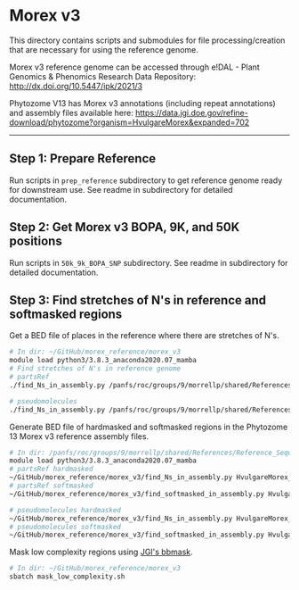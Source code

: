 # Morex v3

This directory contains scripts and submodules for file processing/creation that are necessary for using the reference genome.

Morex v3 reference genome can be accessed through e!DAL - Plant Genomics & Phenomics Research Data Repository: http://dx.doi.org/10.5447/ipk/2021/3

Phytozome V13 has Morex v3 annotations (including repeat annotations) and assembly files available here: https://data.jgi.doe.gov/refine-download/phytozome?organism=HvulgareMorex&expanded=702

---

## Step 1: Prepare Reference

Run scripts in `prep_reference` subdirectory to get reference genome ready for downstream use. See readme in subdirectory for detailed documentation.

## Step 2: Get Morex v3 BOPA, 9K, and 50K positions

Run scripts in `50k_9k_BOPA_SNP` subdirectory. See readme in subdirectory for detailed documentation.

## Step 3: Find stretches of N's in reference and softmasked regions

Get a BED file of places in the reference where there are stretches of N's.

```bash
# In dir: ~/GitHub/morex_reference/morex_v3
module load python3/3.8.3_anaconda2020.07_mamba
# Find stretches of N's in reference genome
# partsRef
./find_Ns_in_assembly.py /panfs/roc/groups/9/morrellp/shared/References/Reference_Sequences/Barley/Morex_v3/Barley_MorexV3_pseudomolecules_parts.fasta > /panfs/roc/groups/9/morrellp/shared/References/Reference_Sequences/Barley/Morex_v3/stretches_of_Ns/Barley_MorexV3_pseudomolecules_parts_missing.bed

# pseudomolecules
./find_Ns_in_assembly.py /panfs/roc/groups/9/morrellp/shared/References/Reference_Sequences/Barley/Morex_v3/Barley_MorexV3_pseudomolecules.fasta > /panfs/roc/groups/9/morrellp/shared/References/Reference_Sequences/Barley/Morex_v3/stretches_of_Ns/Barley_MorexV3_pseudomolecules_missing.bed
```

Generate BED file of hardmasked and softmasked regions in the Phytozome 13 Morex v3 reference assembly files.

```bash
# In dir: /panfs/roc/groups/9/morrellp/shared/References/Reference_Sequences/Barley/Morex_v3/PhytozomeV13_HvulgareMorex_V3/assembly
module load python3/3.8.3_anaconda2020.07_mamba
# partsRef hardmasked
~/GitHub/morex_reference/morex_v3/find_Ns_in_assembly.py HvulgareMorex_702_V3.hardmasked_parts.fasta > HvulgareMorex_702_V3.hardmasked_parts.bed
# partsRef softmasked
~/GitHub/morex_reference/morex_v3/find_softmasked_in_assembly.py HvulgareMorex_702_V3.softmasked_parts.fasta > HvulgareMorex_702_V3.softmasked_parts.bed

# pseudomolecules hardmasked
~/GitHub/morex_reference/morex_v3/find_Ns_in_assembly.py HvulgareMorex_702_V3.hardmasked.fa > HvulgareMorex_702_V3.hardmasked.bed
# pseudomolecules softmasked
~/GitHub/morex_reference/morex_v3/find_softmasked_in_assembly.py HvulgareMorex_702_V3.softmasked.fa > HvulgareMorex_702_V3.softmasked.bed
```

Mask low complexity regions using [JGI's bbmask](https://jgi.doe.gov/data-and-tools/software-tools/bbtools/bb-tools-user-guide/bbmask-guide/).

```bash
# In dir: ~/GitHub/morex_reference/morex_v3
sbatch mask_low_complexity.sh
```
